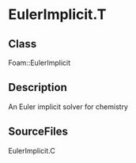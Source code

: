 # EulerImplicit.T 
## Class
Foam::EulerImplicit

## Description
An Euler implicit solver for chemistry

## SourceFiles
EulerImplicit.C

